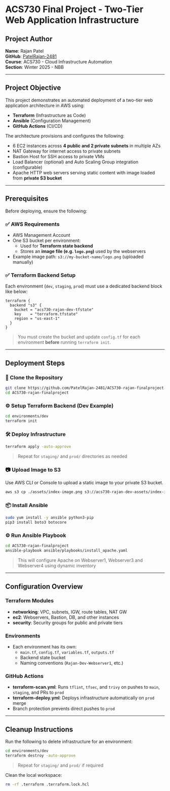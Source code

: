 # ACS730 Final Project - Two-Tier Web Application Infrastructure



## Project Author
**Name**: Rajan Patel  
**GitHub**: [PatelRajan-2481](https://github.com/PatelRajan-2481)  
**Course**: ACS730 - Cloud Infrastructure Automation  
**Section**: Winter 2025 - NBB  

---

## Project Objective
This project demonstrates an automated deployment of a two-tier web application architecture in AWS using:
- **Terraform** (Infrastructure as Code)
- **Ansible** (Configuration Management)
- **GitHub Actions** (CI/CD)

The architecture provisions and configures the following:
- 6 EC2 instances across **4 public and 2 private subnets** in multiple AZs
- NAT Gateway for internet access to private subnets
- Bastion Host for SSH access to private VMs
- Load Balancer (optional) and Auto Scaling Group integration (configurable)
- Apache HTTP web servers serving static content with image loaded from **private S3 bucket**

---

## Prerequisites
Before deploying, ensure the following:

### ✅ AWS Requirements
- AWS Management Account
- One S3 bucket per environment:
  - Used for **Terraform state backend**
  - Stores an **image file (e.g. `logo.png`)** used by the webservers
- Example image path: `s3://my-bucket-name/logo.png` (uploaded manually)

### ✅ Terraform Backend Setup
Each environment (`dev`, `staging`, `prod`) must use a dedicated backend block like below:
```
terraform {
  backend "s3" {
    bucket = "acs730-rajan-dev-tfstate"
    key    = "terraform.tfstate"
    region = "us-east-1"
  }
}
```
> You must create the bucket and update `config.tf` for each environment **before** running `terraform init`.

---

## Deployment Steps

### 📁 Clone the Repository
```bash
git clone https://github.com/PatelRajan-2481/ACS730-rajan-finalproject.git
cd ACS730-rajan-finalproject
```

### ⚙️ Setup Terraform Backend (Dev Example)
```bash
cd environments/dev
terraform init
```

### 🛠️ Deploy Infrastructure
```bash
terraform apply -auto-approve
```
> Repeat for `staging/` and `prod/` directories as needed

### 📷 Upload Image to S3
Use AWS CLI or Console to upload a static image to your private S3 bucket.
```bash
aws s3 cp ./assets/index-image.png s3://acs730-rajan-dev-assets/index-image.png
```

### 📦 Install Ansible 
```bash
sudo yum install -y ansible python3-pip
pip3 install boto3 botocore
```

### ⚙️ Run Ansible Playbook
```bash
cd ACS730-rajan-finalproject
ansible-playbook ansible/playbooks/install_apache.yaml
```
> This will configure Apache on Webserver1, Webserver3 and Webserver4 using dynamic inventory

---

## Configuration Overview

### Terraform Modules
- **networking**: VPC, subnets, IGW, route tables, NAT GW
- **ec2**: Webservers, Bastion, DB, and other instances
- **security**: Security groups for public and private tiers


### Environments
- Each environment has its own:
  - `main.tf`, `config.tf`, `variables.tf`, `outputs.tf`
  - Backend state bucket
  - Naming conventions (`Rajan-Dev-Webserver1`, etc.)

### GitHub Actions
- **terraform-scan.yml**: Runs `tflint`, `tfsec`, and `trivy` on pushes to `main`, `staging`, and PRs to `prod`
- **terraform-deploy.yml**: Deploys infrastructure automatically on `prod` merge
- Branch protection prevents direct pushes to `prod`


---

## Cleanup Instructions
Run the following to delete infrastructure for an environment:
```bash
cd environments/dev
terraform destroy -auto-approve
```
> Repeat for `staging/` and `prod/` if required

Clean the local workspace:
```bash
rm -rf .terraform .terraform.lock.hcl






